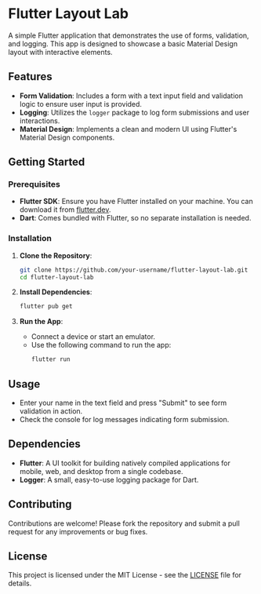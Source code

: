 # Flutter Layout Lab

A simple Flutter application that demonstrates the use of forms, validation, and logging. This app is designed to showcase a basic Material Design layout with interactive elements.

## Features

- **Form Validation**: Includes a form with a text input field and validation logic to ensure user input is provided.
- **Logging**: Utilizes the `logger` package to log form submissions and user interactions.
- **Material Design**: Implements a clean and modern UI using Flutter's Material Design components.

## Getting Started

### Prerequisites

- **Flutter SDK**: Ensure you have Flutter installed on your machine. You can download it from [flutter.dev](https://flutter.dev/docs/get-started/install).
- **Dart**: Comes bundled with Flutter, so no separate installation is needed.

### Installation

1. **Clone the Repository**:
   ```bash
   git clone https://github.com/your-username/flutter-layout-lab.git
   cd flutter-layout-lab
   ```

2. **Install Dependencies**:
   ```bash
   flutter pub get
   ```

3. **Run the App**:
   - Connect a device or start an emulator.
   - Use the following command to run the app:
     ```bash
     flutter run
     ```

## Usage

- Enter your name in the text field and press "Submit" to see form validation in action.
- Check the console for log messages indicating form submission.

## Dependencies

- **Flutter**: A UI toolkit for building natively compiled applications for mobile, web, and desktop from a single codebase.
- **Logger**: A small, easy-to-use logging package for Dart.

## Contributing

Contributions are welcome! Please fork the repository and submit a pull request for any improvements or bug fixes.

## License

This project is licensed under the MIT License - see the [LICENSE](LICENSE) file for details.